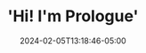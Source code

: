 ---
title: "'Hi! I'm Prologue'"
id: "top"
weight: 1
section_type: "home"
scr: "images/*.jpg"
class: "one dark cover"
date: "2024-02-05T13:18:46-05:00"
---
